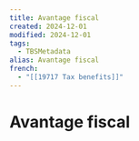 ```yaml
---
title: Avantage fiscal
created: 2024-12-01
modified: 2024-12-01
tags:
  - TBSMetadata
alias: Avantage fiscal
french:
  - "[[19717 Tax benefits]]"
---
```

# Avantage fiscal
